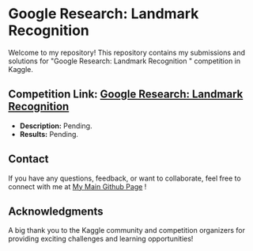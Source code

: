 # Google Research: Landmark Recognition 

Welcome to my repository! This repository contains my submissions and solutions for "Google Research: Landmark Recognition " competition in Kaggle.


## Competition Link:  [Google Research: Landmark Recognition ](https://www.kaggle.com/competitions/landmark-recognition-2021)
* **Description:** Pending.
* **Results:** Pending.  


## Contact  
If you have any questions, feedback, or want to collaborate, feel free to connect with me at [My Main Github Page](https://github.com/BenNguyen1203)  ! 


## Acknowledgments  
A big thank you to the Kaggle community and competition organizers for providing exciting challenges and learning opportunities!

